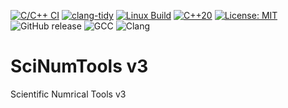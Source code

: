 [![C/C++ CI](https://github.com/vrtulka23/scinumtools3/actions/workflows/c-cpp.yml/badge.svg)](https://github.com/vrtulka23/scinumtools3/actions/workflows/c-cpp.yml)
[![clang-tidy](https://github.com/vrtulka23/scinumtools3/actions/workflows/clang-tidy.yml/badge.svg)](https://github.com/vrtulka23/scinumtools3/blob/main/.github/workflows/clang-tidy.yml)
[![Linux Build](https://img.shields.io/github/actions/workflow/status/vrtulka23/scinumtools3/c-cpp.yml?label=Linux%20build)](https://github.com/vrtulka23/scinumtools3/actions/workflows/build-linux.yml)
[![C++20](https://img.shields.io/badge/C%2B%2B-20-blue.svg?logo=c%2B%2B&logoColor=white)]()
[![License: MIT](https://img.shields.io/badge/License-MIT-yellow.svg)](LICENSE)
![GitHub release](https://img.shields.io/github/v/release/vrtulka23/scinumtools3?include_prereleases)
![GCC](https://img.shields.io/badge/gcc-%3E%3D11-blue)
![Clang](https://img.shields.io/badge/clang-%3E%3D14-blue)

# SciNumTools v3

Scientific Numrical Tools v3
